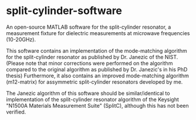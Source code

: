 # split-cylinder-software
An open-source MATLAB software for the split-cylinder resonator, a measurement fixture for dielectric measurements at microwave frequencies (10-20GHz).

This software contains an implementation of the mode-matching algorithm for the split-cylinder resonator as published by Dr. Janezic of the NIST. (Please note that minor corrections were performed on the algorithm compared to the original algorithm as published by Dr. Janezic's in his PhD thesis) Furthermore, it also contains an improved mode-matching algorithm (m12-matrix) for assymmetric split-cylinder resonators developed by me.

The Janezic algorithm of this software should be similar/identical to implementation of the split-cylinder resonator algorithm of the Keysight "N1500A Materials Measurement Suite" (SplitC), although this has not been verified.
